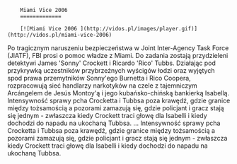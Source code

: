 
        Miami Vice 2006 
        =============
        
        [![Miami Vice 2006 ](http://vidos.pl/images/player.gif)](http://vidos.pl/miami-vice-2006)
        
        
 Po tragicznym naruszeniu bezpieczeństwa w Joint Inter-Agency Task Force (JIATF), FBI prosi o pomoc władze z Miami. Do zadania zostają przydzieleni detektywi James 'Sonny' Crockett i Ricardo 'Rico' Tubbs. Działając pod przykrywką uczestników przybrzeżnych wyścigów łodzi oraz wyjętych spod prawa przemytników Sonny'ego Burnetta i Rico Coopera, rozpracowują sieć handlarzy narkotyków na czele z tajemniczym Arcángelem de Jesús Montoy'ą i jego kubańsko-chińską bankierką Isabellą. Intensywność sprawy pcha Crocketta i Tubbsa poza krawędź, gdzie granice między tożsamością a pozorami zamazują się, gdzie policjant i gracz stają się jednym - zwłaszcza kiedy Crockett traci głowę dla Isabelli i kiedy dochodzi do napadu na ukochaną Tubbsa.  ... Intensywność sprawy pcha Crocketta i Tubbsa poza krawędź, gdzie granice między tożsamością a pozorami zamazują się, gdzie policjant i gracz stają się jednym - zwłaszcza kiedy Crockett traci głowę dla Isabelli i kiedy dochodzi do napadu na ukochaną Tubbsa.
    